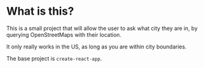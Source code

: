 # What is this?

This is a small project that will allow the user to ask what city they are in, by querying OpenStreetMaps with their location.

It only really works in the US, as long as you are within city boundaries.

The base project is `create-react-app`.
